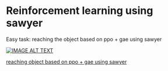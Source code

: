 # Reinforcement learning using sawyer

Easy task: reaching the object based on ppo + gae using sawyer

[![IMAGE ALT TEXT](http://img.youtube.com/vi/YOUTUBE_VIDEO_ID_HERE/0.jpg)](https://www.youtube.com/watch?v=xe3cBZFB18s)

[reaching object based on ppo + gae using sawyer](https://youtu.be/xe3cBZFB18s)
